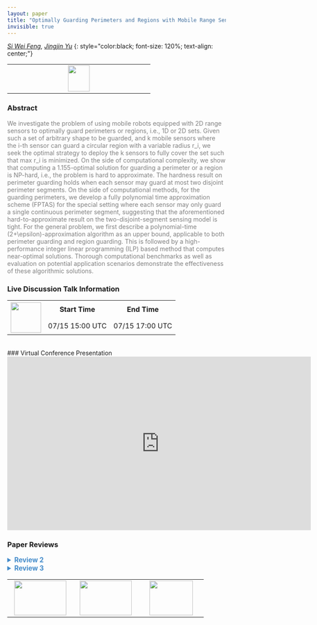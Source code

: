 ```yaml
---
layout: paper
title: "Optimally Guarding Perimeters and Regions with Mobile Range Sensors"
invisible: true
---
```

*[Si Wei Feng](https://sites.google.com/view/swfeng/homepage),  [Jingjin Yu](https://arc.cs.rutgers.edu)*
{: style="color:black; font-size: 120%; text-align: center;"}

<table width="20%"> <tr>
<td style="width: 20%; text-align: center;"><a href="http://www.roboticsproceedings.org/rss16/p063.pdf"><img src="{{ site.baseurl }}/images/paper_link.png"
width = "50"  height = "60"/> </a> </td>

</tr></table>

### Abstract
<html><p style="color:gray; font-size: 100%; text-align: justified;">
We investigate the problem of using mobile robots equipped with 2D range sensors to optimally guard perimeters or regions, i.e., 1D or 2D sets. Given such a set of arbitrary shape to be guarded, and k mobile sensors where the i-th sensor can guard a circular region with a variable radius r_i, we seek the optimal strategy to deploy the k sensors to fully cover the set such that max r_i is minimized. On the side of computational complexity, we show that computing a 1.155-optimal solution for guarding a perimeter or a region is NP-hard, i.e., the problem is hard to approximate. The hardness result on perimeter guarding holds when each sensor may guard at most two disjoint perimeter segments. On the side of computational methods, for the guarding perimeters, we develop a fully polynomial time approximation scheme (FPTAS) for the special setting where each sensor may only guard a single continuous perimeter segment, suggesting that the aforementioned hard-to-approximate result on the two-disjoint-segment sensing model is tight. For the general problem, we first describe a polynomial-time (2+\epsilon)-approximation algorithm as an upper bound, applicable to both perimeter guarding and region guarding. This is followed by a high-performance integer linear programming (ILP) based method that computes near-optimal solutions. Thorough computational benchmarks as well as evaluation on potential application scenarios demonstrate the effectiveness of these algorithmic solutions. 
</p></html>

### Live Discussion Talk Information
<html>
<table width="50%">
<tr> <th rowspan="2"><a href="https://pheedloop.com/rss2020/virtual/"><img src="{{ site.baseurl }}/images/pheedloop_link.png" width = "70"  height = "70"/> </a> </th> <th> Start Time </th> <th> End Time </th> </tr>
<tr> <td> 07/15 15:00 UTC </td><td> 07/15 17:00 UTC </td></tr>
</table> <br> </html>
### Virtual Conference Presentation
<iframe width="700" height="400" src="https://www.youtube.com/embed/1-PsAmQlVw8" frameborder="0" allow="accelerometer; autoplay; encrypted-media; gyroscope; picture-in-picture" allowfullscreen></iframe>

### Paper Reviews
<details><summary style="font-size:110%; color:#438BCA; cursor: pointer;"><b> Review 2</b></summary>
<p style="color:gray; font-size: 100%; text-align: justified; white-space: pre-line">
This paper considers two related problems, Optimal Perimeter Guarding (OPG_2D) and Optimal Region Guarding (ORG_2D), with k robots each having a circular 2D range sensor. OPG_2D and ORG_2D together comprise the Optimal Set Guarding problem (OSG_2D). The goal is to use a set of mobile robots to monitor either the perimeter of a region (in OPG) or a region (ORG). The regions are assumed to have simple polygonal boundaries, with zero or more simple polygonal obstacles. The objective being minimized is the sensor radius, and the solution also computes the locations of the robots. The main theoretical result in the paper is an inapproximability result showing that finding solutions for OSG_2D with an approximation factor within 1.155 is NP-hard. This result builds on prior results [22, 23] on vertex cover for planar graphs of maximum degree 3, by designing a 3-net backbone structure. The main algorithmic results are three types of algorithms. The first is a (1+ epsilon) approximation algorithm that discretizes the perimeter (or region) using lengths of 2*epsilon (or squares of epsilon^2), where each sensor is responsible to guard only a single continuous perimeter segment. This algorithm, which involves a binary search on the decision version of the problem, is called AL_OPG_2D_CONT and is a fully polynomial time approximation scheme (FPTAS). The second class of algorithm gives a (2+ epsilon) approximation using results from the facility location problem (or equivalently, the k-center problem). The third class of algorithm uses a discretization of the perimeter (or region) and presents an integer linear program formulation. Finally, simulation results are presented on synthetically generated simple polygons and comparison of the various algorithms are given in terms of computational time and quality of the solutions generated. Practical examples on two different environments are presented as well.

The paper is technically strong. However minimizing the sensor radius to guard a perimeter or region does not seem well motivated. While the paper states that this decreased sensor footprint increases the resolution of the image data, this metric needs to be better justified. A more useful objective would be to minimize the number of robots needed to guard the perimeter/region. The paper also assumes that the robots are in fixed positions (given by the solution). This solution does not really use the mobility of the robots beyond getting them to the desired fixed locations. Wouldn't it be more effective to have robots patrolling at a sufficiently high frequency? If using drones for the two application senarios (Section V B), practical constraints like limited battery life would make it harder to use such solutions.

Section II: The definition of size(k, D) is a little hard to grasp. Are the center locations c1,..., ck defined over R^2? From the current definition it appears that the center locations are fixed, making one of the two minimizations redundant. Perhaps providing a geometric/physical interpretation for size(k, D) would help, particularly given its use throughout the paper. 

Section III A: The selection of m in the conversion of an edge uw to a path is not discussed. This is important since it appears that there is an implicit assumption that the curvature of each the paths is smooth, i.e., there are no abrupt changes in the angles between two consecutive unit segments of a path. If the curvature were not smooth then it may happen that a circle of radius alpha covers more than 4 points from the vertical bars. However, under the smooth curvature constraint, it is not clear if an appropriate 3-net can always be created.
 
Section III B was confusing. It was not clear why for small enough delta, P is a polygon with holes. Fig 8 also did not help me identify the holes in the polygon. Perhaps the holes can be identified in the figure. Isn't the polygon in Fig 8(a) a simple polygon (assuming its end caps are closed)?

Section III B: Is the definition of K correct? Should the 2 be in the denominator?

What does it mean to say "each sensor can cover at most two disjoint perimeter segments"? That the lengths of the segments must be less than the diameter of the sensor circle? Is this the case in Fig 12?

Section IV A: M[] is used without being defined.

Theorem IV.1: Does "continuous coverage" refer to coverage of continuous perimeter segments, or coverage continuous in time? Both occur here.

Table III: The run times do not show a consistent decrease with increasing k, especially in the last two rows. So the scalability of the ILP is not clear.

Last sentence of Section V A is a bit puzzling. Unclear how AL_OPG_2D_ILP is "getting very close to being 1-optimal".

Section V does not state the values of the epsilon parameter. It is not clear how close to optimal the solutions are.

It appears it should be possible to extend your OPG solutions to the case when the perimeters of the interior holes should also be guarded.

Could a mixed ILP optimize the locations of the sensors on the continuous R^2 domain?

Have you considered the problem of reducing the number of robots for fixed sensor radius? What about optimizing both the number of robots and the sensor radius?


Presentation suggestions:

The introduction describes the sensors as 2D range sensors, whereas Section II describes a quadcopter with a vision sensor. The model seems to better match the latter -- why the use of the term "range sensor"?

Since the regions in the environment are modeled as simple polygons, this should be made clear in the Abstract and/or Introduction.

There are some awkwardly worded/unclear sentences. For example, the first sentence of the last paragraph of Section II. Also, the first sentence of the proof of Theorem III.3.

Section II A: In the definition of L, the summation should be over uw \in E(G).

There are several grammatical errors throughout the paper. A careful proofreading should eliminate them. For example, the wording of Theorem III.1.

Section III A, last sentence of first paragraph should end with "3 (left)."

Theorem III.3: Is d_u the degree of u? Please define.

Fig 13: What is the discretization value of epsilon here? The left and right figures appear to have different discretizations.

References: A little attention should be given to appropriate capitalization in the references. For example, Kepler, NP-complete, R^3. Titles of conferences, journals, and books should also be appropriately capitalized.
</p> </details>

<details><summary style="font-size:110%; color:#438BCA; cursor: pointer;"><b> Review 3</b></summary>
<p style="color:gray; font-size: 100%; text-align: justified; white-space: pre-line">
This paper presents an analysis of the coverage planning problem for a computer science perspective. This contribution is interesting and work on this topic would be a welcome contribution to the field. My concerns with the paper surround the thoroughness and clarity of its technical results and the scientific rigour of its experiments.

---Technical Analysis---
The paper presents an analysis that seeks to show that the perimeter/area coverage problem cannot be solved in polynomial time to a better approximation than 2\sqrt{3}/3 for the area problem and 1.155 for the perimeter problem, unless P=NP. This analysis is made by proving the hardness of guarding a "3-net", then showing that a 3-net can approximate "simple polygons". In doing so, they also demonstrate that any polygon can be converted to a 3-net by replacing vertices with cycles.

I found this analysis difficult to follow, and can only provide comments at a low level with the aim of improving the communication of the results.

1. It is not stated clearly whether the results assume that the given k robots are capable of covering the target region and, other than in one algorithm, it is not discussed what would happen if they cannot. Relatedly, what assumptions are made about the range of the sensing radius, is it assumed to extend to infinity?

2. What is meant by "continuous boundary segments"  in phrases such as "each sensor may only guard a single continuous perimeter segment" or "no more than two continuous boundary segments". My understanding is that a side of a polygon would be a single continuous perimeter segment, and a corner would be where two continuous perimeter segments meet. But are the statements meant to include/preclude two sides that are topologically distant but spatially close, i.e., parallel?

3. In the preliminaries section, the size of a 2D simple polygonal region is defined as:
    size(k, D) = min_{c1,...,ck} max_{p\inD} min_{1<=i<=k} || c_i - p ||
This equation is fundamental to the analysis and I believe the reader would benefit from more explanation and intuition. It is not readily apparent to me what effect the left-most minimum has if the first minimum is specifying the c_i. Is there some interaction between c_i and p?

4. In the proof of Theorem III.1 it is stated that: "For a path u...w on T_G , since the path length is odd, [...]". It is not obvious to me why every path in T_G must be of odd path length.

5. Theorem III.1 is stated to prove NP-hardness, yet the proof itself makes no mention of NP. If this result comes from proving that the theorem is equivalent to something that is previously known to be NP, then please make this fact explicit and include a citation to the proof of the connected result.

6. Possible typo on page 4 in the statement "Let K = ((L - |E|)2 + k)", should it be /2?

7. A number of results are presented about a graph with maximum degree 3, including extending these results to simple polygons, well before demonstrating that any graph can be converted to such a graph using the technique illustrated in Fig. 9. I think it would be helpful to readers to reconsider the order of this presentation such that the generality of the 3-net to higher-degree graphs was presented before the connections to simple polygons.

---Algorithms---
The paper presents algorithms with bounded optimality for the perimeter and area coverage problems. 

1. What is "OPT" in the statement "OPT + \epsilon" on page 6?
2. Do the algorithms search for r or r*? On pg. 6 you say "given a candidate radius r" but on pg. 7 you say "we can do a binary search on r*". My current understanding is that r* represents the true optimum and that r is the approximate radius found by the algorithm, is that correct?

---Experimental Results---
The paper presents multiple runs on simulated results and on two real-world motivated problems. The simulated results are run for 100 trials (perimeter) and 10 trials (ILP).

1. It is stated that the variances are small and therefore not necessary to report in detail; however, the provided "normalized average standard deviations" are given as 0.06 (Table 1) and 0.125 (Table 2) and 0.545 (Table 3). None of these can be taken as small given that they are each larger than a number of the results in their respective tables.

2. 10 runs is of questionable statistical significance.

---Minor Typos---
This is not a complete list of typos or other minor mistakes
pg. 4: "On natural restriction"
pg. 5: "we first describe a method that used for discretizing the problem"
pg. 7: "then start to check the feasibility of following integer programming model"

</p> </details>

<table width="100%"><tr><td style="width: 30%; text-align: center;"><a href="{{ site.baseurl }}/program/papers/62"> <img src="{{ site.baseurl }}/images/previous_icon.png" width = "120"  height = "80"/> </a> </td>

<td style="width: 30%; text-align: center;"><a href="{{ site.baseurl }}/program/papers"> <img src="{{ site.baseurl }}/images/overview_icon.png" width = "120"  height = "80"/> </a> </td> 

<td style="width: 30%; text-align: center;"><a href="{{ site.baseurl }}/program/papers/64"> <img src="{{ site.baseurl }}/images/next_icon.png" width = "100"  height = "80"/> </a> </td> 

</tr></table>

